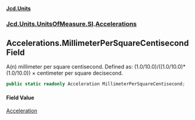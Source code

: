 #### [Jcd.Units](index.md 'index')
### [Jcd.Units.UnitsOfMeasure.SI](Jcd.Units.UnitsOfMeasure.SI.md 'Jcd.Units.UnitsOfMeasure.SI').[Accelerations](Accelerations.md 'Jcd.Units.UnitsOfMeasure.SI.Accelerations')

## Accelerations.MillimeterPerSquareCentisecond Field

A(n) millimeter per square centisecond. Defined as: (1.0/10.0)/((1.0/10.0)*(1.0/10.0)) × centimeter per square decisecond.

```csharp
public static readonly Acceleration MillimeterPerSquareCentisecond;
```

#### Field Value
[Acceleration](Acceleration.md 'Jcd.Units.UnitTypes.Acceleration')